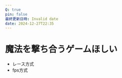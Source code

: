 ```yaml
---
Q: true
pin: false
最終更新日時: Invalid date
date: 2024-12-27T22:35
---
```

# 魔法を撃ち合うゲームほしい

- レース方式
- fps方式